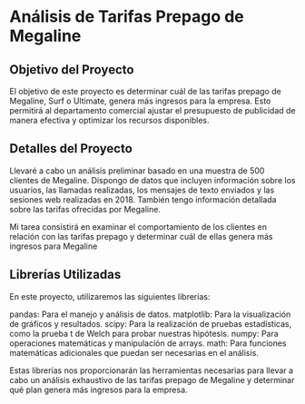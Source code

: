 # Análisis de Tarifas Prepago de Megaline

## Objetivo del Proyecto
El objetivo de este proyecto es determinar cuál de las tarifas prepago de Megaline, Surf o Ultimate, genera más ingresos para la empresa. Esto permitirá al departamento comercial ajustar el presupuesto de publicidad de manera efectiva y optimizar los recursos disponibles.

## Detalles del Proyecto
Llevaré a cabo un análisis preliminar basado en una muestra de 500 clientes de Megaline. Dispongo de datos que incluyen información sobre los usuarios, las llamadas realizadas, los mensajes de texto enviados y las sesiones web realizadas en 2018. También tengo información detallada sobre las tarifas ofrecidas por Megaline.

Mi tarea consistirá en examinar el comportamiento de los clientes en relación con las tarifas prepago y determinar cuál de ellas genera más ingresos para Megaline

## Librerías Utilizadas
En este proyecto, utilizaremos las siguientes librerías:

pandas: Para el manejo y análisis de datos.
matplotlib: Para la visualización de gráficos y resultados.
scipy: Para la realización de pruebas estadísticas, como la prueba t de Welch para probar nuestras hipótesis.
numpy: Para operaciones matemáticas y manipulación de arrays.
math: Para funciones matemáticas adicionales que puedan ser necesarias en el análisis.

Estas librerías nos proporcionarán las herramientas necesarias para llevar a cabo un análisis exhaustivo de las tarifas prepago de Megaline y determinar qué plan genera más ingresos para la empresa.